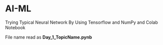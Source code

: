 # AI-ML

Trying Typical Neural Network 
By Using Tensorflow and NumPy and Colab Notebook 


File name read as 
**Day_1_TopicName.pynb**

